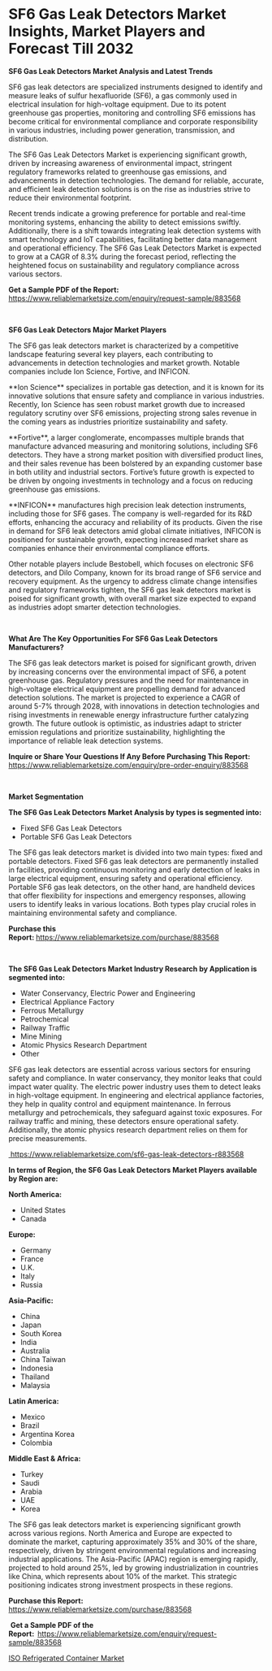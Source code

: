 <p><h1>SF6 Gas Leak Detectors Market Insights, Market Players and Forecast Till 2032</h1></p><p><strong>SF6 Gas Leak Detectors Market Analysis and Latest Trends</strong></p>
<p><p>SF6 gas leak detectors are specialized instruments designed to identify and measure leaks of sulfur hexafluoride (SF6), a gas commonly used in electrical insulation for high-voltage equipment. Due to its potent greenhouse gas properties, monitoring and controlling SF6 emissions has become critical for environmental compliance and corporate responsibility in various industries, including power generation, transmission, and distribution.</p><p>The SF6 Gas Leak Detectors Market is experiencing significant growth, driven by increasing awareness of environmental impact, stringent regulatory frameworks related to greenhouse gas emissions, and advancements in detection technologies. The demand for reliable, accurate, and efficient leak detection solutions is on the rise as industries strive to reduce their environmental footprint.</p><p>Recent trends indicate a growing preference for portable and real-time monitoring systems, enhancing the ability to detect emissions swiftly. Additionally, there is a shift towards integrating leak detection systems with smart technology and IoT capabilities, facilitating better data management and operational efficiency. The SF6 Gas Leak Detectors Market is expected to grow at a CAGR of 8.3% during the forecast period, reflecting the heightened focus on sustainability and regulatory compliance across various sectors.</p></p>
<p><strong>Get a Sample PDF of the Report:&nbsp;</strong> <a href="https://www.reliablemarketsize.com/enquiry/request-sample/883568?utm_campaign=2774&utm_medium=2&utm_source=Github&utm_content=ia&utm_term=24022025&utm_id=sf6-gas-leak-detectors">https://www.reliablemarketsize.com/enquiry/request-sample/883568</a></p>
<p>&nbsp;</p>
<p><strong>SF6 Gas Leak Detectors Major Market Players</strong></p>
<p><p>The SF6 gas leak detectors market is characterized by a competitive landscape featuring several key players, each contributing to advancements in detection technologies and market growth. Notable companies include Ion Science, Fortive, and INFICON.</p><p>**Ion Science** specializes in portable gas detection, and it is known for its innovative solutions that ensure safety and compliance in various industries. Recently, Ion Science has seen robust market growth due to increased regulatory scrutiny over SF6 emissions, projecting strong sales revenue in the coming years as industries prioritize sustainability and safety.</p><p>**Fortive**, a larger conglomerate, encompasses multiple brands that manufacture advanced measuring and monitoring solutions, including SF6 detectors. They have a strong market position with diversified product lines, and their sales revenue has been bolstered by an expanding customer base in both utility and industrial sectors. Fortive’s future growth is expected to be driven by ongoing investments in technology and a focus on reducing greenhouse gas emissions.</p><p>**INFICON** manufactures high precision leak detection instruments, including those for SF6 gases. The company is well-regarded for its R&D efforts, enhancing the accuracy and reliability of its products. Given the rise in demand for SF6 leak detectors amid global climate initiatives, INFICON is positioned for sustainable growth, expecting increased market share as companies enhance their environmental compliance efforts.</p><p>Other notable players include Bestobell, which focuses on electronic SF6 detectors, and Dilo Company, known for its broad range of SF6 service and recovery equipment. As the urgency to address climate change intensifies and regulatory frameworks tighten, the SF6 gas leak detectors market is poised for significant growth, with overall market size expected to expand as industries adopt smarter detection technologies.</p></p>
<p>&nbsp;</p>
<p><strong>What Are The Key Opportunities For SF6 Gas Leak Detectors Manufacturers?</strong></p>
<p><p>The SF6 gas leak detectors market is poised for significant growth, driven by increasing concerns over the environmental impact of SF6, a potent greenhouse gas. Regulatory pressures and the need for maintenance in high-voltage electrical equipment are propelling demand for advanced detection solutions. The market is projected to experience a CAGR of around 5-7% through 2028, with innovations in detection technologies and rising investments in renewable energy infrastructure further catalyzing growth. The future outlook is optimistic, as industries adapt to stricter emission regulations and prioritize sustainability, highlighting the importance of reliable leak detection systems.</p></p>
<p><strong>Inquire or Share Your Questions If Any Before Purchasing This Report:</strong> <a href="https://www.reliablemarketsize.com/enquiry/pre-order-enquiry/883568?utm_campaign=2774&utm_medium=2&utm_source=Github&utm_content=ia&utm_term=24022025&utm_id=sf6-gas-leak-detectors">https://www.reliablemarketsize.com/enquiry/pre-order-enquiry/883568</a></p>
<p>&nbsp;</p>
<p><strong>Market Segmentation</strong></p>
<p><strong>The SF6 Gas Leak Detectors Market Analysis by types is segmented into:</strong></p>
<p><ul><li>Fixed SF6 Gas Leak Detectors</li><li>Portable SF6 Gas Leak Detectors</li></ul></p>
<p><p>The SF6 gas leak detectors market is divided into two main types: fixed and portable detectors. Fixed SF6 gas leak detectors are permanently installed in facilities, providing continuous monitoring and early detection of leaks in large electrical equipment, ensuring safety and operational efficiency. Portable SF6 gas leak detectors, on the other hand, are handheld devices that offer flexibility for inspections and emergency responses, allowing users to identify leaks in various locations. Both types play crucial roles in maintaining environmental safety and compliance.</p></p>
<p><strong>Purchase this Report:&nbsp;</strong><a href="https://www.reliablemarketsize.com/purchase/883568?utm_campaign=2774&utm_medium=2&utm_source=Github&utm_content=ia&utm_term=24022025&utm_id=sf6-gas-leak-detectors">https://www.reliablemarketsize.com/purchase/883568</a></p>
<p>&nbsp;</p>
<p><strong>The SF6 Gas Leak Detectors Market Industry Research by Application is segmented into:</strong></p>
<p><ul><li>Water Conservancy, Electric Power and Engineering</li><li>Electrical Appliance Factory</li><li>Ferrous Metallurgy</li><li>Petrochemical</li><li>Railway Traffic</li><li>Mine Mining</li><li>Atomic Physics Research Department</li><li>Other</li></ul></p>
<p><p>SF6 gas leak detectors are essential across various sectors for ensuring safety and compliance. In water conservancy, they monitor leaks that could impact water quality. The electric power industry uses them to detect leaks in high-voltage equipment. In engineering and electrical appliance factories, they help in quality control and equipment maintenance. In ferrous metallurgy and petrochemicals, they safeguard against toxic exposures. For railway traffic and mining, these detectors ensure operational safety. Additionally, the atomic physics research department relies on them for precise measurements.</p></p>
<p><a href="https://www.reliablemarketsize.com/sf6-gas-leak-detectors-r883568?utm_campaign=2774&utm_medium=2&utm_source=Github&utm_content=ia&utm_term=24022025&utm_id=sf6-gas-leak-detectors">&nbsp;https://www.reliablemarketsize.com/sf6-gas-leak-detectors-r883568</a></p>
<p><strong>In terms of Region, the SF6 Gas Leak Detectors Market Players available by Region are:</strong></p>
<p>
    <p> <strong> North America: </strong>
        <ul>
            <li>United States</li>
            <li>Canada</li>
        </ul>
        </p> 
    <p> <strong> Europe: </strong>
        <ul>
            <li>Germany</li>
            <li>France</li>
            <li>U.K.</li>
            <li>Italy</li>
            <li>Russia</li>
        </ul>
        </p> 
    <p> <strong> Asia-Pacific: </strong>
        <ul>
            <li>China</li>
            <li>Japan</li>
            <li>South Korea</li>
            <li>India</li>
            <li>Australia</li>
            <li>China Taiwan</li>
            <li>Indonesia</li>
            <li>Thailand</li>
            <li>Malaysia</li>
        </ul>
        </p> 
    <p> <strong> Latin America: </strong>
        <ul>
            <li>Mexico</li>
            <li>Brazil</li>
            <li>Argentina Korea</li>
            <li>Colombia</li>
        </ul>
        </p> 
    <p> <strong> Middle East & Africa: </strong>
        <ul>
            <li>Turkey</li>
            <li>Saudi</li>
            <li>Arabia</li>
            <li>UAE</li>
            <li>Korea</li>
        </ul>
    </p>
    </p>
<p><p>The SF6 gas leak detectors market is experiencing significant growth across various regions. North America and Europe are expected to dominate the market, capturing approximately 35% and 30% of the share, respectively, driven by stringent environmental regulations and increasing industrial applications. The Asia-Pacific (APAC) region is emerging rapidly, projected to hold around 25%, led by growing industrialization in countries like China, which represents about 10% of the market. This strategic positioning indicates strong investment prospects in these regions.</p></p>
<p><strong>Purchase this Report: </strong><a href="https://www.reliablemarketsize.com/purchase/883568?utm_campaign=2774&utm_medium=2&utm_source=Github&utm_content=ia&utm_term=24022025&utm_id=sf6-gas-leak-detectors">https://www.reliablemarketsize.com/purchase/883568</a></p>
<p>&nbsp;<strong>Get a Sample PDF of the Report:&nbsp;&nbsp;</strong><a href="https://www.reliablemarketsize.com/enquiry/request-sample/883568?utm_campaign=2774&utm_medium=2&utm_source=Github&utm_content=ia&utm_term=24022025&utm_id=sf6-gas-leak-detectors">https://www.reliablemarketsize.com/enquiry/request-sample/883568</a></p>
<p><strong></strong></p>
<p><p><a href="https://github.com/abedlagagica4/Market-Research-Report-List-1/blob/main/iso-refrigerated-container-market.md?utm_campaign=2774&utm_medium=2&utm_source=Github&utm_content=ia&utm_term=24022025&utm_id=sf6-gas-leak-detectors">ISO Refrigerated Container Market</a></p></p>